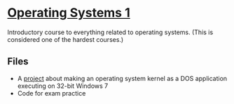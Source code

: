 # [Operating Systems 1](https://siwiki.rs/wiki/ОС1)

Introductory course to everything related to operating systems. (This is
considered one of the hardest courses.)

## Files

- A [project](./Projekat) about making an operating system kernel as a DOS
  application executing on 32-bit Windows 7
- Code for exam practice
